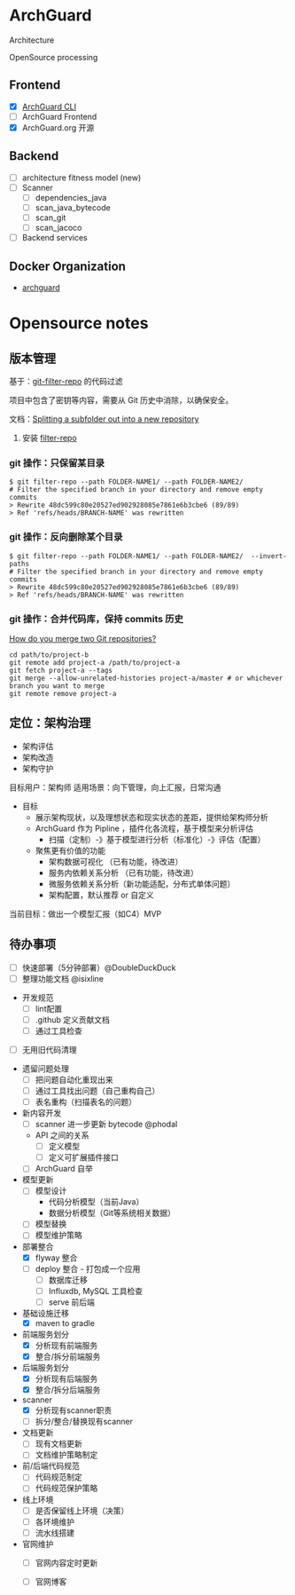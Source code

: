 # ArchGuard

Architecture

OpenSource processing

## Frontend

- [x] [ArchGuard CLI](https://github.com/archguard/arch-guard-cli)
- [ ] ArchGuard Frontend
- [x] ArchGuard.org 开源

## Backend

- [ ] architecture fitness model (new)
- [ ] Scanner
   - [ ] dependencies_java
   - [ ] scan_java_bytecode
   - [ ] scan_git  
   - [ ] scan_jacoco 
- [ ] Backend services

## Docker Organization
 - [archguard](https://hub.docker.com/orgs/archguard/repositories)

# Opensource notes

## 版本管理

基于：[git-filter-repo](https://htmlpreview.github.io/?https://github.com/newren/git-filter-repo/blob/docs/html/git-filter-repo.html) 的代码过滤

项目中包含了密钥等内容，需要从 Git 历史中消除，以确保安全。

文档：[Splitting a subfolder out into a new repository](https://docs.github.com/en/get-started/using-git/splitting-a-subfolder-out-into-a-new-repository)

1. 安装 [filter-repo](https://github.com/newren/git-filter-repo/blob/main/INSTALL.md)


### git 操作：只保留某目录

```
$ git filter-repo --path FOLDER-NAME1/ --path FOLDER-NAME2/
# Filter the specified branch in your directory and remove empty commits
> Rewrite 48dc599c80e20527ed902928085e7861e6b3cbe6 (89/89)
> Ref 'refs/heads/BRANCH-NAME' was rewritten
```

### git 操作：反向删除某个目录 

```
$ git filter-repo --path FOLDER-NAME1/ --path FOLDER-NAME2/  --invert-paths 
# Filter the specified branch in your directory and remove empty commits
> Rewrite 48dc599c80e20527ed902928085e7861e6b3cbe6 (89/89)
> Ref 'refs/heads/BRANCH-NAME' was rewritten
```

### git 操作：合并代码库，保持 commits 历史

[How do you merge two Git repositories?](https://stackoverflow.com/questions/1425892/how-do-you-merge-two-git-repositories)

```
cd path/to/project-b
git remote add project-a /path/to/project-a
git fetch project-a --tags
git merge --allow-unrelated-histories project-a/master # or whichever branch you want to merge
git remote remove project-a
```


## 定位：架构治理
- 架构评估
- 架构改造
- 架构守护

目标用户：架构师
适用场景：向下管理，向上汇报，日常沟通

- 目标
	- 展示架构现状，以及理想状态和现实状态的差距，提供给架构师分析
	- ArchGuard 作为 Pipline ，插件化各流程，基于模型来分析评估
		- 扫描（定制）-》基于模型进行分析（标准化）-》评估（配置）
	- 聚焦更有价值的功能
		- 架构数据可视化 （已有功能，待改进）
		- 服务内依赖关系分析 （已有功能，待改进）
		- 微服务依赖关系分析（新功能适配，分布式单体问题）
		- 架构配置，默认推荐 or 自定义

当前目标：做出一个模型汇报（如C4）MVP

## 待办事项
- [ ] 快速部署（5分钟部署）@DoubleDuckDuck
- [ ] 整理功能文档 @isixline
- 开发规范
   - [ ] lint配置
   - [ ] .github 定义贡献文档
   - [ ] 通过工具检查
- [ ] 无用旧代码清理
- 遗留问题处理
   - [ ] 把问题自动化重现出来
   - [ ] 通过工具找出问题（自己重构自己）
   - [ ] 表名重构（扫描表名的问题）
- 新内容开发
   - [ ] scanner 进一步更新 bytecode @phodal
   - API 之间的关系
      - [ ] 定义模型
      - [ ] 定义可扩展插件接口
   - [ ] ArchGuard 自举

- 模型更新
  - [ ] 模型设计
    - 代码分析模型（当前Java）
    - 数据分析模型（Git等系统相关数据）
  - [ ] 模型替换
  - [ ] 模型维护策略
  
- 部署整合
  - [x] flyway 整合
  - [ ] deploy 整合 - 打包成一个应用
     - [ ] 数据库迁移
     - [ ] Influxdb, MySQL 工具检查 
     - [ ] serve 前后端

- 基础设施迁移
  - [x] maven to gradle
  
- 前端服务划分
  - [x] 分析现有前端服务
  - [x] 整合/拆分前端服务
  
- 后端服务划分
  - [x] 分析现有后端服务
  - [x] 整合/拆分后端服务
  
- scanner
  - [x] 分析现有scanner职责
  - [ ] 拆分/整合/替换现有scanner
  
- 文档更新
  - [ ] 现有文档更新
  - [ ] 文档维护策略制定
  
- 前/后端代码规范
  - [ ] 代码规范制定
  - [ ] 代码规范保护策略
  
- 线上环境
  - [ ] 是否保留线上环境（决策）
  - [ ] 各环境维护
  - [ ] 流水线搭建
  
- 官网维护
  - [ ] 官网内容定时更新
  - [ ] 官网博客


